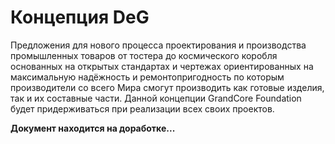 # Концепция DeG

Предложения для нового процесса проектирования и производства промышленных товаров от тостера до космического коробля основанных на открытых стандартах и чертежах ориентированных на максимальную надёжность и ремонтопригодность по которым производители со всего Мира смогут производить как готовые изделия, так и их составные части. Данной концепции GrandCore Foundation будет придерживаться при реализации всех своих проектов.

**Документ находится на доработке...**
